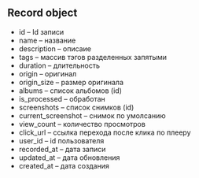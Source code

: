 ## Record object

* id – Id записи
* name – название
* description – описаие
* tags – массив тэгов разделенных запятыми
* duration – длительность
* origin – оригинал
* origin_size – размер оригинала
* albums – список альбомов (id) 
* is_processed – обработан
* screenshots – список снимков (id)
* current_screenshot – снимок по умолсанию
* view_count – количество просмотров
* click_url – ссылка перехода после клика по плееру
* user_id – id пользователя
* recorded_at – дата записи
* updated_at – дата обновления
* created_at – дата создания
